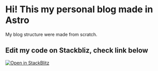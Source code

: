 # Hi! This my personal blog made in Astro 

My blog structure were made from scratch.

## Edit my code on Stackbliz, check link below
[![Open in StackBlitz](https://developer.stackblitz.com/img/open_in_stackblitz.svg)](https://stackblitz.com/github/augustoedt123/personal-page)
